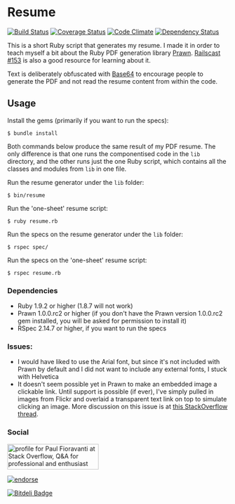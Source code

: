 # Resume

[![Build Status](https://travis-ci.org/paulfioravanti/resume.png?branch=master)](https://travis-ci.org/paulfioravanti/resume) [![Coverage Status](https://coveralls.io/repos/paulfioravanti/resume/badge.png?branch=master)](https://coveralls.io/r/paulfioravanti/resume?branch=master) [![Code Climate](https://codeclimate.com/github/paulfioravanti/resume.png)](https://codeclimate.com/github/paulfioravanti/resume) [![Dependency Status](https://gemnasium.com/paulfioravanti/resume.png)](https://gemnasium.com/paulfioravanti/resume)

This is a short Ruby script that generates my resume.  I made it in order to teach myself a bit about the Ruby PDF generation library [Prawn](https://github.com/prawnpdf/prawn).  [Railscast #153](http://railscasts.com/episodes/153-pdfs-with-prawn-revised) is also a good resource for learning about it.

Text is deliberately obfuscated with [Base64](http://ruby-doc.org/stdlib-2.0/libdoc/base64/rdoc/Base64.html) to encourage people to generate the PDF and not read the resume content from within the code.

## Usage

Install the gems (primarily if you want to run the specs):

    $ bundle install

Both commands below produce the same result of my PDF resume.  The only difference is that one runs the componentised code in the `lib` directory, and the other runs just the one Ruby script, which contains all the classes and modules from `lib` in one file.

Run the resume generator under the `lib` folder:

    $ bin/resume

Run the 'one-sheet' resume script:

    $ ruby resume.rb

Run the specs on the resume generator under the `lib` folder:

    $ rspec spec/

Run the specs on the 'one-sheet' resume script:

    $ rspec resume.rb

### Dependencies

- Ruby 1.9.2 or higher (1.8.7 will not work)
- Prawn 1.0.0.rc2 or higher (if you don't have the Prawn version 1.0.0.rc2 gem installed, you will be asked for permission to install it)
- RSpec 2.14.7 or higher, if you want to run the specs

### Issues:

- I would have liked to use the Arial font, but since it's not included with Prawn by default and I did not want to include any external fonts, I stuck with Helvetica
- It doesn't seem possible yet in Prawn to make an embedded image a clickable link.  Until support is possible (if ever), I've simply pulled in images from Flickr and overlaid a transparent text link on top to simulate clicking an image.  More discussion on this issue is at [this StackOverflow thread](http://stackoverflow.com/q/8289031/567863).

### Social

<a href="http://stackoverflow.com/users/567863/paul-fioravanti">
  <img src="http://stackoverflow.com/users/flair/567863.png" width="208" height="58" alt="profile for Paul Fioravanti at Stack Overflow, Q&amp;A for professional and enthusiast programmers" title="profile for Paul Fioravanti at Stack Overflow, Q&amp;A for professional and enthusiast programmers">
</a>

[![endorse](http://api.coderwall.com/pfioravanti/endorsecount.png)](http://coderwall.com/pfioravanti)

[![Bitdeli Badge](https://d2weczhvl823v0.cloudfront.net/paulfioravanti/resume/trend.png)](https://bitdeli.com/free "Bitdeli Badge")

